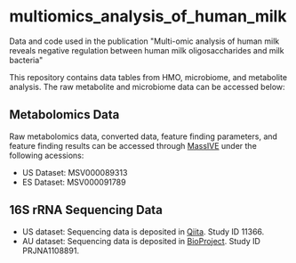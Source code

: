 # multiomics_analysis_of_human_milk
Data and code used in the publication "Multi-omic analysis of human milk reveals negative regulation between human milk oligosaccharides and milk bacteria"

This repository contains data tables from HMO, microbiome, and metabolite analysis. The raw metabolite and microbiome data can be accessed below:

## Metabolomics Data
Raw metabolomics data, converted data, feature finding parameters, and feature finding results can be accessed through [MassIVE](http://massive.ucsd.edu) under the following acessions:

- US Dataset: MSV000089313
- ES Dataset: MSV000091789


## 16S rRNA Sequencing Data

- US dataset: Sequencing data is deposited in [Qiita](https://qiita.ucsd.edu/). Study ID 11366.
- AU dataset: Sequencing data is deposited in [BioProject](https://www.ncbi.nlm.nih.gov/bioproject/). Study ID PRJNA1108891.



